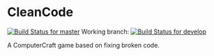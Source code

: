 # CleanCode

[![Build Status for master](https://travis-ci.org/viluon/CleanCode.svg?branch=master)](https://travis-ci.org/viluon/CleanCode)
Working branch: [![Build Status for develop](https://travis-ci.org/viluon/CleanCode.svg?branch=develop)](https://travis-ci.org/viluon/CleanCode)

A ComputerCraft game based on fixing broken code.
